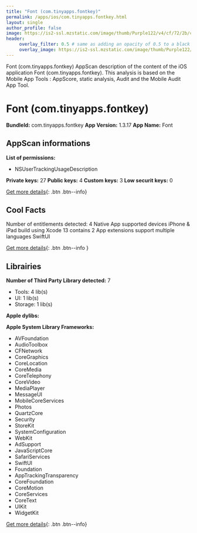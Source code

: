 ```yaml
---
title: "Font (com.tinyapps.fontkey)"
permalink: /apps/ios/com.tinyapps.fontkey.html
layout: single
author_profile: false
image: https://is2-ssl.mzstatic.com/image/thumb/Purple122/v4/cf/72/2b/cf722b41-8c9e-417f-47c2-43b8c32961c6/AppIcon-0-1x_U007emarketing-0-7-0-85-220.png/512x512bb.jpg
header: 
     overlay_filter: 0.5 # same as adding an opacity of 0.5 to a black background
     overlay_image: https://is2-ssl.mzstatic.com/image/thumb/Purple122/v4/cf/72/2b/cf722b41-8c9e-417f-47c2-43b8c32961c6/AppIcon-0-1x_U007emarketing-0-7-0-85-220.png/512x512bb.jpg
---
```

Font (com.tinyapps.fontkey) AppScan description of the content of the iOS application Font (com.tinyapps.fontkey). This analysis is based on the Mobile App Tools : AppScore, static analysis, Audit and the Mobile Audit App Tool.

# Font (com.tinyapps.fontkey)

**BundleId:** com.tinyapps.fontkey
**App Version:** 1.3.17
**App Name:** Font


## AppScan informations 

**List of permissions:** 
- NSUserTrackingUsageDescription
  
  
**Private keys:** 27
**Public keys:** 4
**Custom keys:** 3
**Low securit keys:** 0
  
[Get more details](/pricing.html){: .btn .btn--info}

## Cool Facts

Number of entitlements detected: 4
Native App
supported devices iPhone & iPad
build using Xcode 13
contains 2 App extensions
support multiple languages
SwiftUI
  
[Get more details](/pricing.html){: .btn .btn--info }

## Librairies 
**Number of Third Party Library detected:** 7
- Tools: 4 lib(s)
- UI: 1 lib(s)
- Storage: 1 lib(s)


**Apple dylibs:**


**Apple System Library Frameworks:**
- AVFoundation
- AudioToolbox
- CFNetwork
- CoreGraphics
- CoreLocation
- CoreMedia
- CoreTelephony
- CoreVideo
- MediaPlayer
- MessageUI
- MobileCoreServices
- Photos
- QuartzCore
- Security
- StoreKit
- SystemConfiguration
- WebKit
- AdSupport
- JavaScriptCore
- SafariServices
- SwiftUI
- Foundation
- AppTrackingTransparency
- CoreFoundation
- CoreMotion
- CoreServices
- CoreText
- UIKit
- WidgetKit


  
[Get more details](/pricing.html){: .btn .btn--info}

